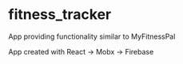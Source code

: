 # fitness_tracker
App providing functionality similar to MyFitnessPal

App created with React -> Mobx -> Firebase
